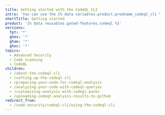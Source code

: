 ```yaml
---
title: Getting started with the CodeQL CLI
intro: 'You can use the {% data variables.product.prodname_codeql_cli %} to locally develop, test and run {% data variables.product.prodname_codeql %} queries on software projects.'
shortTitle: Getting started
product: '{% data reusables.gated-features.codeql %}'
versions:
  fpt: '*'
  ghes: '*'
  ghae: '*'
  ghec: '*'
topics:
  - Advanced Security
  - Code scanning
  - CodeQL
children:
  - /about-the-codeql-cli
  - /setting-up-the-codeql-cli
  - /preparing-your-code-for-codeql-analysis
  - /analyzing-your-code-with-codeql-queries
  - /customizing-analysis-with-codeql-packs
  - /uploading-codeql-analysis-results-to-github
redirect_from:
  - /code-security/codeql-cli/using-the-codeql-cli
---
```


